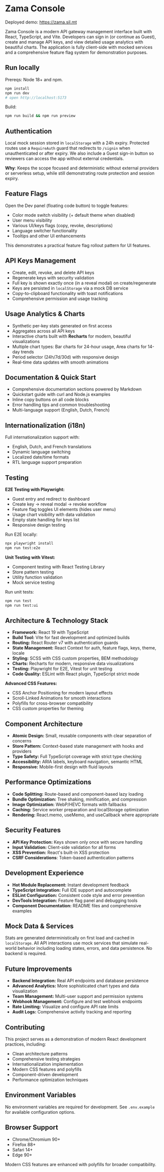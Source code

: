 # Zama Console

Deployed demo: https://zama.sil.mt

Zama Console is a modern API gateway management interface built with React, TypeScript, and Vite. Developers can sign in (or continue as Guest), create and manage API keys, and view detailed usage analytics with beautiful charts. The application is fully client-side with mocked services and a comprehensive feature flag system for demonstration purposes.

## Run locally

Prereqs: Node 18+ and npm.

```bash
npm install
npm run dev
# open http://localhost:5173
```

Build:

```bash
npm run build && npm run preview
```

## Authentication

Local mock session stored in `localStorage` with a 24h expiry. Protected routes use a `RequireAuth` guard that redirects to `/signin` when unauthenticated or after expiry. We also include a Guest sign-in button so reviewers can access the app without external credentials.

**Why**: Keeps the scope focused and deterministic without external providers or serverless setup, while still demonstrating route protection and session expiry.

## Feature Flags

Open the Dev panel (floating code button) to toggle features:

- Color mode switch visibility (+ default theme when disabled)
- User menu visibility
- Various UI/keys flags (copy, revoke, descriptions)
- Language switcher functionality
- Tooltips and other UI enhancements

This demonstrates a practical feature flag rollout pattern for UI features.

## API Keys Management

- Create, edit, revoke, and delete API keys
- Regenerate keys with security validation
- Full key is shown exactly once (in a reveal modal) on create/regenerate
- Keys are persisted in `localStorage` via a mock DB service
- Copy-to-clipboard functionality with toast notifications
- Comprehensive permission and usage tracking

## Usage Analytics & Charts

- Synthetic per-key stats generated on first access
- Aggregates across all API keys
- Interactive charts built with **Recharts** for modern, beautiful visualizations
- Multiple chart types: Bar charts for 24-hour usage, Area charts for 14-day trends
- Period selector (24h/7d/30d) with responsive design
- Real-time data updates with smooth animations

## Documentation & Quick Start

- Comprehensive documentation sections powered by Markdown
- Quickstart guide with curl and Node.js examples
- Inline copy buttons on all code blocks
- Error handling tips and common troubleshooting
- Multi-language support (English, Dutch, French)

## Internationalization (i18n)

Full internationalization support with:
- English, Dutch, and French translations
- Dynamic language switching
- Localized date/time formats
- RTL language support preparation

## Testing

**E2E Testing with Playwright:**
- Guest entry and redirect to dashboard
- Create key → reveal modal → revoke workflow
- Feature flag toggles UI elements (hides user menu)
- Usage chart visibility with data validation
- Empty state handling for keys list
- Responsive design testing

Run E2E locally:

```bash
npx playwright install
npm run test:e2e
```

**Unit Testing with Vitest:**
- Component testing with React Testing Library
- Store pattern testing
- Utility function validation
- Mock service testing

Run unit tests:

```bash
npm run test
npm run test:ui
```

## Architecture & Technology Stack

- **Framework:** React 19 with TypeScript
- **Build Tool:** Vite for fast development and optimized builds
- **Routing:** React Router v7 with authentication guards
- **State Management:** React Context for auth, feature flags, keys, theme, locale
- **Styling:** SCSS with CSS custom properties, BEM methodology
- **Charts:** Recharts for modern, responsive data visualizations
- **Testing:** Playwright for E2E, Vitest for unit testing
- **Code Quality:** ESLint with React plugin, TypeScript strict mode

**Advanced CSS Features:**
- CSS Anchor Positioning for modern layout effects
- Scroll-Linked Animations for smooth interactions
- Polyfills for cross-browser compatibility
- CSS custom properties for theming

## Component Architecture

- **Atomic Design:** Small, reusable components with clear separation of concerns
- **Store Pattern:** Context-based state management with hooks and providers
- **Type Safety:** Full TypeScript coverage with strict type checking
- **Accessibility:** ARIA labels, keyboard navigation, semantic HTML
- **Responsive:** Mobile-first design with fluid layouts

## Performance Optimizations

- **Code Splitting:** Route-based and component-based lazy loading
- **Bundle Optimization:** Tree shaking, minification, and compression
- **Image Optimization:** WebP/HEVC formats with fallbacks
- **Caching:** Service worker preparation and localStorage optimization
- **Rendering:** React.memo, useMemo, and useCallback where appropriate

## Security Features

- **API Key Protection:** Keys shown only once with secure handling
- **Input Validation:** Client-side validation for all forms
- **XSS Prevention:** React's built-in XSS protection
- **CSRF Considerations**: Token-based authentication patterns

## Development Experience

- **Hot Module Replacement:** Instant development feedback
- **TypeScript Integration:** Full IDE support and autocomplete
- **ESLint Configuration:** Consistent code style and error prevention
- **DevTools Integration:** Feature flag panel and debugging tools
- **Component Documentation:** README files and comprehensive examples

## Mock Data & Services

Stats are generated deterministically on first load and cached in `localStorage`. All API interactions use mock services that simulate real-world behavior including loading states, errors, and data persistence. No backend is required.

## Future Improvements

- **Backend Integration:** Real API endpoints and database persistence
- **Advanced Analytics:** More sophisticated chart types and data visualization
- **Team Management:** Multi-user support and permission systems
- **Webhook Management:** Configure and test webhook endpoints
- **Rate Limiting:** Visualize and configure API rate limits
- **Audit Logs:** Comprehensive activity tracking and reporting

## Contributing

This project serves as a demonstration of modern React development practices, including:

- Clean architecture patterns
- Comprehensive testing strategies
- Internationalization implementation
- Modern CSS features and polyfills
- Component-driven development
- Performance optimization techniques

## Environment Variables

No environment variables are required for development. See `.env.example` for available configuration options.

## Browser Support

- Chrome/Chromium 90+
- Firefox 88+
- Safari 14+
- Edge 90+

Modern CSS features are enhanced with polyfills for broader compatibility.